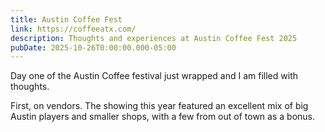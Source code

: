 ```yaml
---
title: Austin Coffee Fest
link: https://coffeeatx.com/
description: Thoughts and experiences at Austin Coffee Fest 2025
pubDate: 2025-10-26T0:00:00.000-05:00
---
```


Day one of the Austin Coffee festival just wrapped and I am filled with thoughts.

First, on vendors. The showing this year featured an excellent mix of big Austin players and smaller shops, with a few from out of town as a bonus.